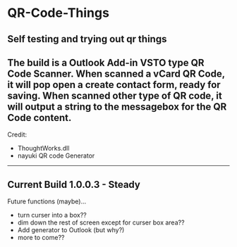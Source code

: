 # QR-Code-Things
 Self testing and trying out qr things
---------------------------------------
The build is a Outlook Add-in VSTO type QR Code Scanner. When scanned a vCard QR Code, it will pop open a create contact form, ready for saving. When scanned other type of QR code, it will output a string to the messagebox for the QR Code content.
---------------------------------------
Credit:
- ThoughtWorks.dll
- nayuki QR code Generator
---------------------------------------
Current Build 1.0.0.3 - Steady
---------------------------------------
Future functions (maybe)...
- turn curser into a box??
- dim down the rest of screen except for curser box area??
- Add generator to Outlook (but why?)
- more to come??
